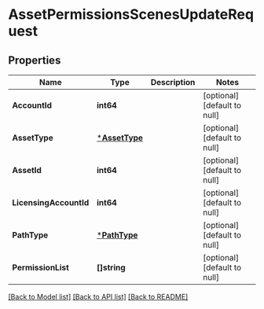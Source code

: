 # AssetPermissionsScenesUpdateRequest

## Properties
Name | Type | Description | Notes
------------ | ------------- | ------------- | -------------
**AccountId** | **int64** |  | [optional] [default to null]
**AssetType** | [***AssetType**](AssetType.md) |  | [optional] [default to null]
**AssetId** | **int64** |  | [optional] [default to null]
**LicensingAccountId** | **int64** |  | [optional] [default to null]
**PathType** | [***PathType**](PathType.md) |  | [optional] [default to null]
**PermissionList** | **[]string** |  | [optional] [default to null]

[[Back to Model list]](../README.md#documentation-for-models) [[Back to API list]](../README.md#documentation-for-api-endpoints) [[Back to README]](../README.md)



